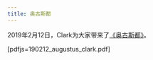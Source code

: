 ```yaml
---
title: 奥古斯都
---
```


2019年2月12日，Clark为大家带来了[《奥古斯都》](https://book.douban.com/subject/27180479/)。

[pdfjs=190212_augustus_clark.pdf]
